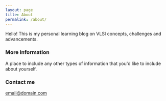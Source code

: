```yaml
---
layout: page
title: About
permalink: /about/
---
```


Hello! This is my personal learning blog on VLSI concepts, challenges and advancements. 

### More Information

A place to include any other types of information that you'd like to include about yourself.

### Contact me

[email@domain.com](mailto:email@domain.com)
